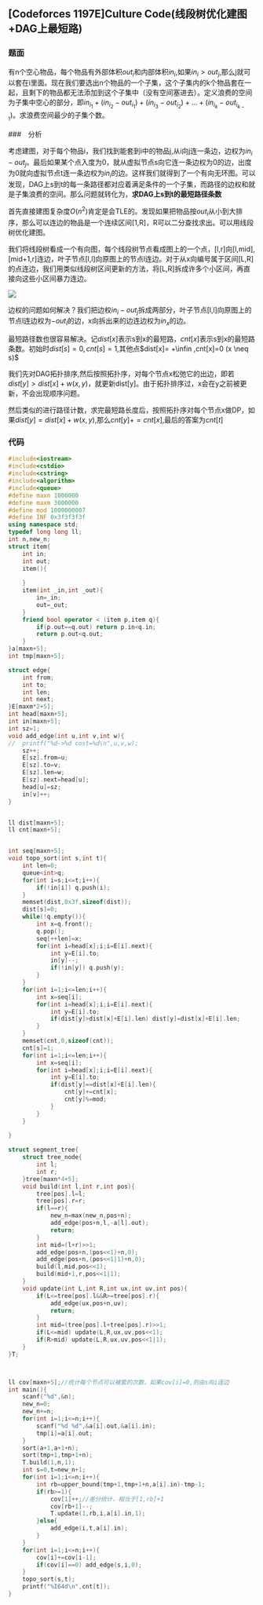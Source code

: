 ## [Codeforces 1197E]Culture Code(线段树优化建图+DAG上最短路)

### 题面

有n个空心物品，每个物品有外部体积$out_i$和内部体积$in_i$,如果$in_i> out_j$,那么j就可以套在i里面。现在我们要选出n个物品的一个子集，这个子集内的k个物品套在一起，且剩下的物品都无法添加到这个子集中（没有空间塞进去）。定义浪费的空间为子集中空心的部分，即$in_{i_1} + (in_{i_2} - out_{i_1}) + (in_{i_3} - out_{i_2}) + \dots + (in_{i_k} - out_{i_{k-1}})$。求浪费空间最少的子集个数。

###　分析

考虑建图，对于每个物品i，我们找到能套到i中的物品j,从i向j连一条边，边权为$in_i-out_j$。最后如果某个点入度为0，就从虚拟节点s向它连一条边权为0的边，出度为0就向虚拟节点t连一条边权为$in_i$的边。这样我们就得到了一个有向无环图。可以发现，DAG上s到t的每一条路径都对应着满足条件的一个子集，而路径的边权和就是子集浪费的空间。那么问题就转化为，**求DAG上s到t的最短路径条数**

首先直接建图复杂度$O(n^2)$肯定是会TLE的。发现如果把物品按$out_i$从小到大排序，那么可以连边的物品是一个连续区间[1,R]，R可以二分查找求出。可以用线段树优化建图。

我们将线段树看成一个有向图，每个线段树节点看成图上的一个点，[l,r]向[l,mid],[mid+1,r]连边，叶子节点[l,l]向原图上的节点l连边。对于从x向编号属于区间[L,R]的点连边，我们用类似线段树区间更新的方法，将[L,R]拆成许多个小区间，再直接向这些小区间暴力连边。

![](https://i.loli.net/2018/11/12/5be9381d93994.png)

边权的问题如何解决？我们把边权$in_i-out_j$拆成两部分，叶子节点[l,l]向原图上的节点l连边权为$-out_l$的边，x向拆出来的边连边权为$in_x$的边。



最短路径数也很容易解决。记$dist[x]$表示s到x的最短路，$cnt[x]$表示s到x的最短路条数。初始时$dist[s]=0,cnt[s]=1$,其他点$dist[x]= +\infin ,cnt[x]=0 (x \neq s)$

我们先对DAG拓扑排序,然后按照拓扑序，对每个节点x松弛它的出边，即若$dist[y]>dist[x]+w(x,y)$，就更新dist[y]。由于拓扑排序过，x会在y之前被更新，不会出现顺序问题。

然后类似的进行路径计数，求完最短路长度后，按照拓扑序对每个节点x做DP，如果$dist[y]=dist[x]+w(x,y)$,那么$cnt[y]+=cnt[x]$,最后的答案为$cnt[t]$

### 代码

```cpp
#include<iostream>
#include<cstdio>
#include<cstring>
#include<algorithm> 
#include<queue>
#define maxn 1000000
#define maxm 3000000
#define mod 1000000007
#define INF 0x3f3f3f3f
using namespace std;
typedef long long ll;
int n,new_n;
struct item{
	int in;
	int out;
	item(){
		
	}
	item(int _in,int _out){
		in=_in;
		out=_out;
	}
	friend bool operator < (item p,item q){
		if(p.out==q.out) return p.in<q.in;
		return p.out<q.out;
	} 
}a[maxn+5];
int tmp[maxn+5]; 

struct edge{
	int from;
	int to;
	int len;
	int next;
}E[maxm*2+5];
int head[maxn+5];
int in[maxn+5];
int sz=1;
void add_edge(int u,int v,int w){
//	printf("%d->%d cost=%d\n",u,v,w); 
	sz++;
	E[sz].from=u;
	E[sz].to=v;
	E[sz].len=w;
	E[sz].next=head[u];
	head[u]=sz; 
	in[v]++;
}


ll dist[maxn+5];
ll cnt[maxn+5];


int seq[maxn+5];
void topo_sort(int s,int t){
	int len=0;
	queue<int>q;
	for(int i=s;i<=t;i++){
		if(!in[i]) q.push(i);
	}
	memset(dist,0x3f,sizeof(dist));
	dist[s]=0;
	while(!q.empty()){
		int x=q.front();
		q.pop();
		seq[++len]=x;
		for(int i=head[x];i;i=E[i].next){
			int y=E[i].to;
			in[y]--;
			if(!in[y]) q.push(y); 
		}
	}
	for(int i=1;i<=len;i++){
		int x=seq[i];
		for(int i=head[x];i;i=E[i].next){
			int y=E[i].to;
			if(dist[y]>dist[x]+E[i].len) dist[y]=dist[x]+E[i].len;
		}
	}
	memset(cnt,0,sizeof(cnt));
	cnt[s]=1;
	for(int i=1;i<=len;i++){
		int x=seq[i];
		for(int i=head[x];i;i=E[i].next){
			int y=E[i].to;
			if(dist[y]==dist[x]+E[i].len){
				cnt[y]+=cnt[x];
				cnt[y]%=mod;
			}
		}
	}
	
}

struct segment_tree{
	struct tree_node{
		int l;
		int r;
	}tree[maxn*4+5];
	void build(int l,int r,int pos){
		tree[pos].l=l;
		tree[pos].r=r;
		if(l==r){
			new_n=max(new_n,pos+n);
			add_edge(pos+n,l,-a[l].out);
			return;
		}
		int mid=(l+r)>>1;
		add_edge(pos+n,(pos<<1)+n,0);
		add_edge(pos+n,(pos<<1|1)+n,0);
		build(l,mid,pos<<1);
		build(mid+1,r,pos<<1|1);
	}
	void update(int L,int R,int ux,int uv,int pos){
		if(L<=tree[pos].l&&R>=tree[pos].r){
			add_edge(ux,pos+n,uv);
			return;
		}
		int mid=(tree[pos].l+tree[pos].r)>>1;
		if(L<=mid) update(L,R,ux,uv,pos<<1);
		if(R>mid) update(L,R,ux,uv,pos<<1|1);
	} 
}T;



ll cov[maxn+5];//统计每个节点可以被套的次数，如果cov[i]=0,则由s向i连边
int main(){
	scanf("%d",&n);
	new_n=0;
	new_n+=n;
	for(int i=1;i<=n;i++){
		scanf("%d %d",&a[i].out,&a[i].in);
		tmp[i]=a[i].out;
	}
	sort(a+1,a+1+n);
	sort(tmp+1,tmp+1+n);
	T.build(1,n,1);
	int s=0,t=new_n+1;
	for(int i=1;i<=n;i++){
		int rb=upper_bound(tmp+1,tmp+1+n,a[i].in)-tmp-1;
		if(rb>=1){
			cov[1]++;//差分统计，相当于[1,rb]+1
			cov[rb+1]--;
			T.update(1,rb,i,a[i].in,1);
		}else{
			add_edge(i,t,a[i].in);
		}
	}
	for(int i=1;i<=n;i++){
		cov[i]+=cov[i-1];
		if(cov[i]==0) add_edge(s,i,0); 
	}
	topo_sort(s,t); 
	printf("%I64d\n",cnt[t]);
}

```

